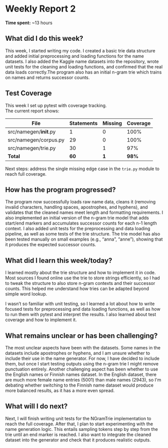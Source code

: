 # Weekly Report 2

**Time spent:** ~13 hours 

## What did I do this week?
This week, I started writing my code. I created a basic trie data structure and added initial preprocessing and loading functions for the name datasets. I also added the Kaggle name datasets into the repository, wrote unit tests for the cleaning and loading functions, and confirmed that the real data loads correctly.The program also has an initial n-gram trie which trains on names and returns successor counts. 
## Test Coverage

This week I set up pytest with coverage tracking.  
The current report shows:

| File                    | Statements | Missing | Coverage |
|-------------------------|------------|---------|----------|
| src/namegen/__init__.py | 1          | 0       | 100%     |
| src/namegen/corpus.py   | 29         | 0       | 100%     |
| src/namegen/trie.py     | 30         | 1       | 97%      |
| **Total**               | **60**     | **1**   | **98%**  |

Next steps: address the single missing edge case in the `trie.py` module to reach full coverage.

## How has the program progressed?
The program now successfully loads raw name data, cleans it (removing invalid characters, handling spaces, apostrophes, and hyphens), and validates that the cleaned names meet length and formatting requirements. I also implemented an initial version of the n-gram trie model that adds start/end markers and accumulates successor counts for each n-1 length context. I also added unit tests for the preprocessing and data loading pipeline, as well as some tests of the trie structure. The trie model has also been tested manually on small examples (e.g., “anna”, “anne”), showing that it produces the expected successor counts.

## What did I learn this week/today?
I learned mostly about the trie structure and how to implement it in code. Most sources I found online use the trie to store strings efficiently, so I had to tweak the structure to also store n-gram contexts and their successor counts. This helped me understand how tries can be adapted beyond simple word lookup.

I wasn’t so familiar with unit testing, so I learned a lot about how to write focused tests for preprocessing and data loading functions, as well as how to run them with pytest and interpret the results. I also learned about test coverage and how to implement it.

## What remains unclear or has been challenging?
The most unclear aspects have been with the datasets. Some names in the datasets include apostrophes or hyphens, and I am unsure whether to include their use in the name generator. For now, I have decided to include them, but once I start testing outputs using the n-gram trie I might remove punctuation entirely. Another challenging aspect has been whether to use the English names or Finnish names dataset. In the English dataset, there are much more female name entries (5001) than male names (2943), so I'm debating whether switching to the Finnish name dataset would produce more balanced results, as it has a more even spread.

## What will I do next?
Next, I will finish writing unit tests for the NGramTrie implementation to reach the full coverage. After that, I plan to start experimenting with the name generation logic. This entails sampling tokens step by step from the trie until an end marker is reached. I also want to integrate the cleaned dataset into the generator and check that it produces realistic outputs. 
